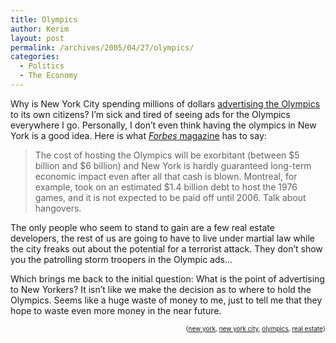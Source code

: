 ```yaml
---
title: Olympics
author: Kerim
layout: post
permalink: /archives/2005/04/27/olympics/
categories:
  - Politics
  - The Economy
---
```

Why is New York City spending millions of dollars <a href="http://www.nyc2012.com/" onclick="_gaq.push(['_trackEvent', 'outbound-article', 'http://www.nyc2012.com/', 'advertising the Olympics']);" >advertising the Olympics</a> to its own citizens? I&#8217;m sick and tired of seeing ads for the Olympics everywhere I go. Personally, I don&#8217;t even think having the olympics in New York is a good idea. Here is what <a href="http://www.forbes.com/2002/11/08/cx_bs_1108home.html" onclick="_gaq.push(['_trackEvent', 'outbound-article', 'http://www.forbes.com/2002/11/08/cx_bs_1108home.html', 'Forbes magazine']);" ><em>Forbes</em> magazine</a> has to say:

> The cost of hosting the Olympics will be exorbitant (between $5 billion and $6 billion) and New York is hardly guaranteed long-term economic impact even after all that cash is blown. Montreal, for example, took on an estimated $1.4 billion debt to host the 1976 games, and it is not expected to be paid off until 2006. Talk about hangovers.

The only people who seem to stand to gain are a few real estate developers, the rest of us are going to have to live under martial law while the city freaks out about the potential for a terrorist attack. They don&#8217;t show you the patrolling storm troopers in the Olympic ads&#8230;

Which brings me back to the initial question: What is the point of advertising to New Yorkers? It isn&#8217;t like we make the decision as to where to hold the Olympics. Seems like a huge waste of money to me, just to tell me that they hope to waste even more money in the near future.<!-- technorati tags start -->

<div style="text-align:right;">
  <span style="font-size:x-small;">{<a href="http://technorati.com/tag/new york" onclick="_gaq.push(['_trackEvent', 'outbound-article', 'http://technorati.com/tag/new york', 'new york']);"  rel="tag">new york</a>, <a href="http://technorati.com/tag/new york city" onclick="_gaq.push(['_trackEvent', 'outbound-article', 'http://technorati.com/tag/new york city', 'new york city']);"  rel="tag">new york city</a>, <a href="http://technorati.com/tag/olympics" onclick="_gaq.push(['_trackEvent', 'outbound-article', 'http://technorati.com/tag/olympics', 'olympics']);"  rel="tag">olympics</a>, <a href="http://technorati.com/tag/real estate" onclick="_gaq.push(['_trackEvent', 'outbound-article', 'http://technorati.com/tag/real estate', 'real estate']);"  rel="tag">real estate</a>}</span>


<!-- technorati tags end -->

